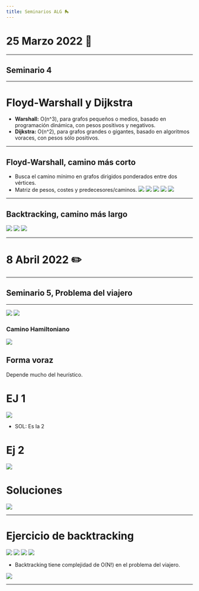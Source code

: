 ```yaml
---
title: Seminarios ALG 🛼
---
```

# 25 Marzo 2022 🎱
---
## Seminario 4
---
# Floyd-Warshall  y Dijkstra
- **Warshall:** O(n^3), para grafos pequeños o medios, basado en programación dinámica, con pesos positivos y negativos.
- **Dijkstra:** O(n^2), para grafos grandes o gigantes, basado en algoritmos voraces, con pesos sólo positivos.
---
## Floyd-Warshall, camino más corto
- Busca el camino mínimo en grafos dirigidos ponderados entre dos vértices.
- Matriz de pesos, costes y predecesores/caminos.
![](img/floyd.png)
![](img/floyd%202.png)
![](img/ej%201%20grafo%20floyd.png)
![](img/ej%201%20floyd.png)
![](img/ej%201%20floyd%20solucion.png)

---
## Backtracking, camino más largo
![](img/ej%202%20backtracking.png)
![](img/ej%202%20sol.png)
![](img/ej%202%20comp.png)

---
# 8 Abril 2022 ✏️
---
## Seminario 5, Problema del viajero
---
 ![](img/viajero%201.png)
 ![](img/viajero%202.png)
 ### Camino Hamiltoniano
 ![](img/caMINO%20HAMILTONIANO.png)
 
 ## Forma voraz
 Depende mucho del heurístico.
# EJ 1
 ![](./img/2%20CURSO/Algoritmia/img/EJ%201.png)
 - SOL: Es la 2 

# Ej 2
![](img/eJ%202%20S5.png)

# Soluciones
![](img/sols%201%202%20s5.png)

---
# Ejercicio de backtracking
![](img/backtracking%20s5.png)
![](img/backtrcking%202.png)
![](img/mas%20backtracking%20s5.png)
![](img/poda%20s5.png)

- Backtracking tiene complejidad de O(N!) en el problema del viajero.

![](img/voracesvsbt.png)

--- 
